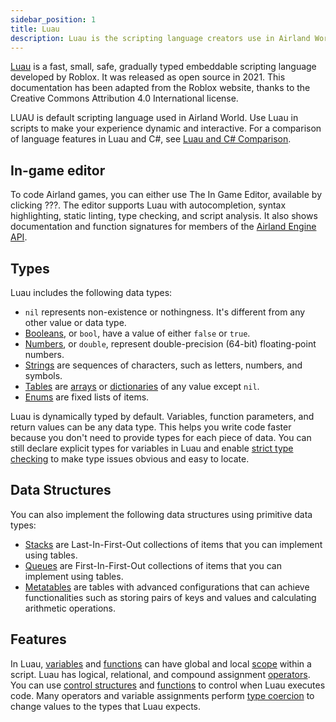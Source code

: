 ```yaml
---
sidebar_position: 1
title: Luau
description: Luau is the scripting language creators use in Airland World
---
```


[Luau](https://luau-lang.org) is a fast, small, safe, gradually typed embeddable scripting language developed by Roblox. It was released as open source in 2021. This documentation has been adapted from the Roblox website, thanks to the Creative Commons Attribution 4.0 International license.

LUAU is default scripting language used in Airland World. Use Luau in scripts to make your experience dynamic and interactive. For a comparison of language features in Luau and C#, see [Luau and C# Comparison](../luau/luau-csharp-comparison.md).

## In-game editor

To code Airland games, you can either use The In Game Editor, available by clicking ???. The editor supports Luau with autocompletion, syntax highlighting, static linting, type checking, and script analysis. It also shows documentation and function signatures for members of the [Airland Engine API](/reference/engine).

## Types

Luau includes the following data types:

- `nil` represents non-existence or nothingness. It's different from any other value or data type.
- [Booleans](../luau/booleans.md), or `bool`, have a value of either `false` or `true`.
- [Numbers](../luau/numbers.md), or `double`, represent double-precision (64-bit) floating-point numbers.
- [Strings](../luau/strings.md) are sequences of characters, such as letters, numbers, and symbols.
- [Tables](../luau/tables.md) are [arrays](../luau/tables.md#arrays) or [dictionaries](../luau/tables.md#dictionaries) of any value except `nil`.
- [Enums](../luau/enums.md) are fixed lists of items.

Luau is dynamically typed by default. Variables, function parameters, and return values can be any data type. This helps you write code faster because you don't need to provide types for each piece of data. You can still declare explicit types for variables in Luau and enable [strict type checking](../luau/type-checking.md) to make type issues obvious and easy to locate.

## Data Structures

You can also implement the following data structures using primitive data types:

- [Stacks](../luau/stacks.md) are Last-In-First-Out collections of items that you can implement using tables.
- [Queues](../luau/queues.md) are First-In-First-Out collections of items that you can implement using tables.
- [Metatables](../luau/metatables.md) are tables with advanced configurations that can achieve functionalities such as storing pairs of keys and values and calculating arithmetic operations.

## Features

In Luau, [variables](../luau/variables.md) and [functions](../luau/functions.md) can have global and local [scope](../luau/scope.md) within a script. Luau has logical, relational, and compound assignment [operators](../luau/operators.md). You can use [control structures](../luau/control-structures.md) and [functions](../luau/functions.md) to control when Luau executes code. Many operators and variable assignments perform [type coercion](../luau/type-coercion.md) to change values to the types that Luau expects.
